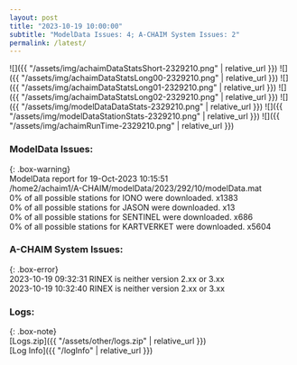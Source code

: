 ```yaml
---
layout: post
title: "2023-10-19 10:00:00"
subtitle: "ModelData Issues: 4; A-CHAIM System Issues: 2"
permalink: /latest/
---
```


![]({{ "/assets/img/achaimDataStatsShort-2329210.png" | relative_url }})
![]({{ "/assets/img/achaimDataStatsLong00-2329210.png" | relative_url }})
![]({{ "/assets/img/achaimDataStatsLong01-2329210.png" | relative_url }})
![]({{ "/assets/img/achaimDataStatsLong02-2329210.png" | relative_url }})
![]({{ "/assets/img/modelDataDataStats-2329210.png" | relative_url }})
![]({{ "/assets/img/modelDataStationStats-2329210.png" | relative_url }})
![]({{ "/assets/img/achaimRunTime-2329210.png" | relative_url }})


### ModelData Issues:  
  
{: .box-warning}  
 ModelData report for 19-Oct-2023 10:15:51   
 /home2/achaim1/A-CHAIM/modelData/2023/292/10/modelData.mat   
 0% of all possible stations for IONO were downloaded. x1383   
 0% of all possible stations for JASON were downloaded. x13   
 0% of all possible stations for SENTINEL were downloaded. x686   
 0% of all possible stations for KARTVERKET were downloaded. x5604   
  
### A-CHAIM System Issues:  
  
{: .box-error}  
2023-10-19 09:32:31 RINEX is neither version 2.xx or 3.xx  
2023-10-19 10:32:40 RINEX is neither version 2.xx or 3.xx  

### Logs:  
  
{: .box-note}  
[Logs.zip]({{ "/assets/other/logs.zip" | relative_url }})  
[Log Info]({{ "/logInfo" | relative_url }})  
